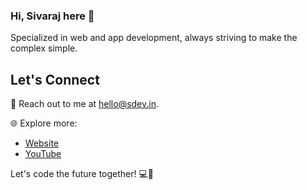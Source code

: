 ### Hi, Sivaraj here 👋

Specialized in web and app development, always striving to make the complex simple.

## Let's Connect

📧 Reach out to me at [hello@sdev.in](mailto:hello@sdev.in).

🌐 Explore more:
- [Website](https://sdev.in)
- [YouTube](https://www.youtube.com/@sdev_in)

Let's code the future together! 💻🌟

<!--
**sivaraj-dev/sivaraj-dev** is a ✨ _special_ ✨ repository because its `README.md` (this file) appears on your GitHub profile.

Here are some ideas to get you started:

- 🔭 I’m currently working on ...
- 🌱 I’m currently learning ...
- 👯 I’m looking to collaborate on ...
- 🤔 I’m looking for help with ...
- 💬 Ask me about ...
- 📫 How to reach me: ...
- 😄 Pronouns: ...
- ⚡ Fun fact: ...
-->

